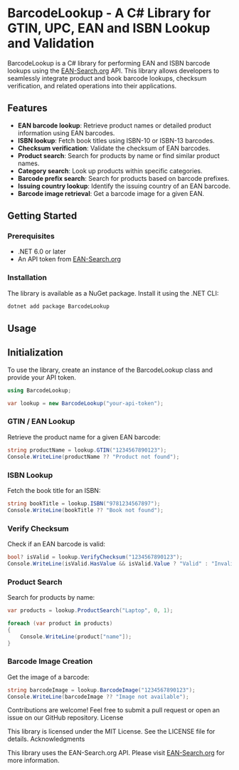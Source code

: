 # BarcodeLookup - A C# Library for GTIN, UPC, EAN and ISBN Lookup and Validation

BarcodeLookup is a C# library for performing EAN and ISBN barcode lookups using the [EAN-Search.org](https://www.ean-search.org/) API. This library allows developers to seamlessly integrate product and book barcode lookups, checksum verification, and related operations into their applications.

## Features

- **EAN barcode lookup**: Retrieve product names or detailed product information using EAN barcodes.
- **ISBN lookup**: Fetch book titles using ISBN-10 or ISBN-13 barcodes.
- **Checksum verification**: Validate the checksum of EAN barcodes.
- **Product search**: Search for products by name or find similar product names.
- **Category search**: Look up products within specific categories.
- **Barcode prefix search**: Search for products based on barcode prefixes.
- **Issuing country lookup**: Identify the issuing country of an EAN barcode.
- **Barcode image retrieval**: Get a barcode image for a given EAN.

## Getting Started

### Prerequisites

- .NET 6.0 or later
- An API token from [EAN-Search.org](https://www.ean-search.org/ean-database-api.html)

### Installation

The library is available as a NuGet package. Install it using the .NET CLI:

```bash
dotnet add package BarcodeLookup
```

## Usage
## Initialization

To use the library, create an instance of the BarcodeLookup class and provide your API token.

```csharp
using BarcodeLookup;

var lookup = new BarcodeLookup("your-api-token");
```

### GTIN / EAN Lookup

Retrieve the product name for a given EAN barcode:

```csharp
string productName = lookup.GTIN("1234567890123");
Console.WriteLine(productName ?? "Product not found");
```

### ISBN Lookup

Fetch the book title for an ISBN:

```csharp
string bookTitle = lookup.ISBN("9781234567897");
Console.WriteLine(bookTitle ?? "Book not found");
```

### Verify Checksum

Check if an EAN barcode is valid:

```csharp
bool? isValid = lookup.VerifyChecksum("1234567890123");
Console.WriteLine(isValid.HasValue && isValid.Value ? "Valid" : "Invalid");
```

### Product Search

Search for products by name:

```csharp
var products = lookup.ProductSearch("Laptop", 0, 1);

foreach (var product in products)
{
    Console.WriteLine(product["name"]);
}
```

### Barcode Image Creation

Get the image of a barcode:

```csharp
string barcodeImage = lookup.BarcodeImage("1234567890123");
Console.WriteLine(barcodeImage ?? "Image not available");
```

Contributions are welcome! Feel free to submit a pull request or open an issue on our GitHub repository.
License

This library is licensed under the MIT License. See the LICENSE file for details.
Acknowledgments

This library uses the EAN-Search.org API. Please visit [EAN-Search.org](https://www.ean-search.org/) for more information.

